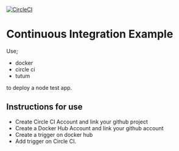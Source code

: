 [![CircleCI](https://circleci.com/gh/DiegoGallegos4/ci-example.svg?style=svg)](https://circleci.com/gh/DiegoGallegos4/ci-example)

# Continuous Integration Example

Use;
- docker
- circle ci
- tutum

to deploy a node test app.

## Instructions for use

- Create Circle CI Account and link your github project
- Create a Docker Hub Account and link your github account
- Create a trigger on docker hub
- Add trigger on Circle CI.